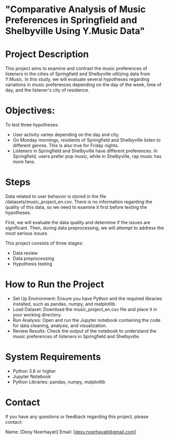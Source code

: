 # "Comparative Analysis of Music Preferences in Springfield and Shelbyville Using Y.Music Data"

# Project Description
This project aims to examine and contrast the music preferences of listeners in the cities of Springfield and Shelbyville utilizing data from Y.Music. In this study, we will evaluate several hypotheses regarding variations in music preferences depending on the day of the week, time of day, and the listener's city of residence.

# Objectives:
To test three hypotheses:
* User activity varies depending on the day and city.
* On Monday mornings, residents of Springfield and Shelbyville listen to different genres. This is also true for Friday nights.
* Listeners in Springfield and Shelbyville have different preferences. In Springfield, users prefer pop music, while in Shelbyville, rap music has more fans.

# Steps
Data related to user behavior is stored in the file /datasets/music_project_en.csv. There is no information regarding the quality of this data, so we need to examine it first before testing the hypotheses.

First, we will evaluate the data quality and determine if the issues are significant. Then, during data preprocessing, we will attempt to address the most serious issues.

This project consists of three stages:
* Data review
* Data preprocessing
* Hypothesis testing

# How to Run the Project
* Set Up Environment: Ensure you have Python and the required libraries installed, such as pandas, numpy, and matplotlib.
* Load Dataset: Download the music_project_en.csv file and place it in your working directory.
* Run Analysis: Open and run the Jupyter notebook containing the code for data cleaning, analysis, and visualization.
* Review Results: Check the output of the notebook to understand the music preferences of listeners in Springfield and Shelbyville.

# System Requirements
* Python 3.6 or higher
* Jupyter Notebook
* Python Libraries: pandas, numpy, matplotlib

# Contact
If you have any questions or feedback regarding this project, please contact:

Name: [Desy Noerhayati]
Email: [desy.noerhayati@gmail.com]

